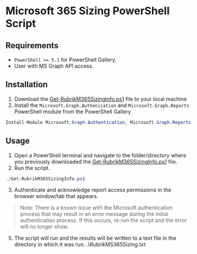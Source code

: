 # Microsoft 365 Sizing PowerShell Script

## Requirements

* `PowerShell >= 5.1` for PowerShell Gallery.
* User with MS Graph API access.

## Installation

1. Download the [Get-RubrikM365SizingInfo.ps1](https://github.com/rubrikinc/microsoft-365-sizing/blob/main/Get-RubrikM365SizingInfo.ps1) file to your local machine
2. Install the `Microsoft.Graph.Authenication` and `Microsoft.Graph.Reports` PowerShell module from the PowerShell Gallery

```powershell
Install-Module Microsoft.Graph.Authentication, Microsoft.Graph.Reports
```

## Usage

1. Open a PowerShell terminal and navigate to the folder/directory where you previously downloaded the [Get-RubrikM365SizingInfo.ps1](https://github.com/rubrikinc/microsoft-365-sizing/blob/main/Get-RubrikM365SizingInfo.ps1) file.
2. Run the script.
```powershell
./Get-RubrikM365SizingInfo.ps1
```
3. Authenticate and acknowledge report access permissions in the browser window/tab that appears.

> Note: There is a known issue with the Microsoft authentication process that may result in an error message during the initial authentication process. If this occurs, re-run the script and the error will no longer show.
5. The script will run and the results will be written to a text file in the directory in which it was run. .\RubrikMS365Sizing.txt

